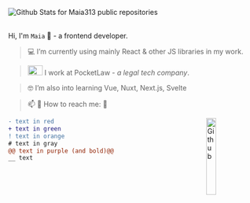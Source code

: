 
![Github Stats for Maia313 public repositories](https://github-readme-stats.vercel.app/api?username=Maia313&show_icons=true&title_color=FF69B4&icon_color=FF69B4&text_color=FF69B4&bg_color=ececec)  
</br>


Hi, I'm `Maia` 👋 - a frontend developer.


> 💻  I’m currently using mainly React & other JS libraries in my work. 

> <img src="https://pocketlaw.se/static/decision-e8de6cfc38abfdef9181e80df9ea4bca.png" width="30" height="20" />  I work at PocketLaw - <i>a legal tech company</i>.

> 🤓   I’m also into learning Vue, Nuxt, Next.js, Svelte

> 📫  💬   How to reach me: 📱

<img width="20%" align="right" alt="Github" src="https://raw.githubusercontent.com/onimur/.github/master/.resources/git-header.svg" />

```diff
- text in red
+ text in green
! text in orange
# text in gray
@@ text in purple (and bold)@@
__ text
```
